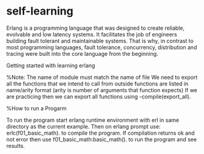 # self-learning


Erlang is a programming language that was designed to create reliable, evolvable and low latency systems. It facilitates the job of engineers building fault tolerant and maintainable systems. That is why, in contrast to most programming languages, fault tolerance, concurrency, distribution and tracing were built into the core language from the beginning.

Getting started with learning erlang 

%Note: 
The name of module must match the name of file
We need to export all the functions that we intend to call from outside
functions are listed in name/arity format (arity is number of arguments that function expects)
If we are practicing then we can export all functions using
-compile(export_all).

%How to run a Progarm 

To run the program start erlang runtime environment with 
   erl
in same directory as the current example. Then on erlang prompt use:
    erlc(f01_basic_math).
to compile the program. If compilation returns ok and not error then use
    f01_basic_math:basic_math().
to run the program and see results.
